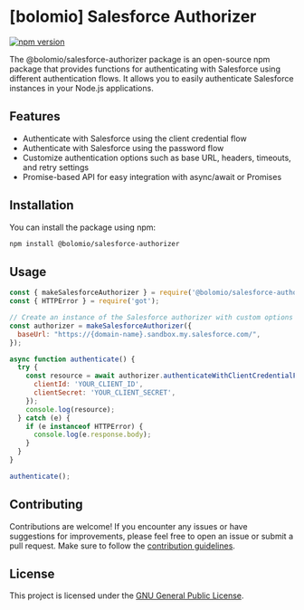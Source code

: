 # [bolomio] Salesforce Authorizer

[![npm version](https://badge.fury.io/js/%40bolomio%2Fsalesforce-authorizer.svg)](https://badge.fury.io/js/%40bolomio%2Fsalesforce-authorizer)

The @bolomio/salesforce-authorizer package is an open-source npm package that provides functions for authenticating with Salesforce using different authentication flows. It allows you to easily authenticate Salesforce instances in your Node.js applications.

## Features

- Authenticate with Salesforce using the client credential flow
- Authenticate with Salesforce using the password flow
- Customize authentication options such as base URL, headers, timeouts, and retry settings
- Promise-based API for easy integration with async/await or Promises

## Installation

You can install the package using npm:

```bash
npm install @bolomio/salesforce-authorizer
```

## Usage

```javascript
const { makeSalesforceAuthorizer } = require('@bolomio/salesforce-authorizer');
const { HTTPError } = require('got');

// Create an instance of the Salesforce authorizer with custom options
const authorizer = makeSalesforceAuthorizer({
  baseUrl: "https://{domain-name}.sandbox.my.salesforce.com/",
});

async function authenticate() {
  try {
    const resource = await authorizer.authenticateWithClientCredentialFlow({
      clientId: 'YOUR_CLIENT_ID',
      clientSecret: 'YOUR_CLIENT_SECRET',
    });
    console.log(resource);
  } catch (e) {
    if (e instanceof HTTPError) {
      console.log(e.response.body);
    }
  }
}

authenticate();
```

## Contributing

Contributions are welcome! If you encounter any issues or have suggestions for improvements, please feel free to open an issue or submit a pull request. Make sure to follow the [contribution guidelines](./CONTRIBUTING.md).

## License

This project is licensed under the [GNU General Public License](LICENSE).
